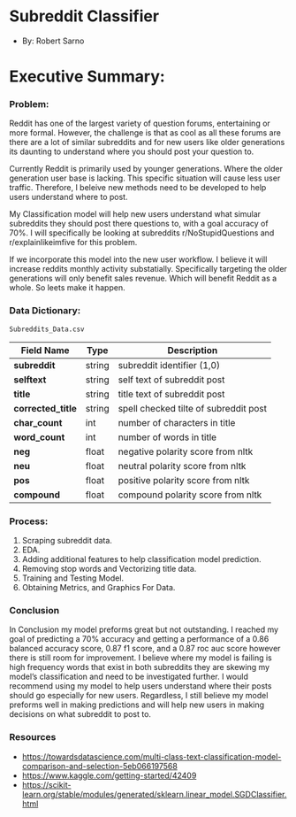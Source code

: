 # Subreddit Classifier

- By: Robert Sarno

# Executive Summary:

### Problem:

Reddit has one of the largest variety of question forums, entertaining or more formal. However, the challenge is that as cool as all these forums are there are a lot of similar subreddits and for new users like older generations its daunting to understand where you should post your question to.

Currently Reddit is primarily used by younger generations. Where the older generation user base is lacking. This specific situation will cause less user traffic. Therefore, I beleive new methods need to be developed to help users understand where to post.

My Classification model will help new users understand what simular subreddits they should post there questions to, with a goal accuracy of 70%. I will specifically be looking at subreddits r/NoStupidQuestions and r/explainlikeimfive for this problem.

If we incorporate this model into the new user workflow. I believe it will increase reddits monthly activity substatially. Specifically targeting the older generations will only benefit sales revenue. Which will benefit Reddit as a whole. So leets make it happen.

### Data Dictionary:

`Subreddits_Data.csv`

| Field Name          | Type   | Description                           |
| ------------------- | ------ | ------------------------------------- |
| **subreddit**       | string | subreddit identifier (1,0)            |
| **selftext**        | string | self text of subreddit post           |
| **title**           | string | title text of subreddit post          |
| **corrected_title** | string | spell checked tilte of subreddit post |
| **char_count**      | int    | number of characters in title         |
| **word_count**      | int    | number of words in title              |
| **neg**             | float  | negative polarity score from nltk     |
| **neu**             | float  | neutral polarity score from nltk      |
| **pos**             | float  | positive polarity score from nltk     |
| **compound**        | float  | compound polarity score from nltk     |

### Process:

1. Scraping subreddit data.
2. EDA.
3. Adding additional features to help classification model prediction.
4. Removing stop words and Vectorizing title data.
5. Training and Testing Model.
6. Obtaining Metrics, and Graphics For Data.

### Conclusion

In Conclusion my model preforms great but not outstanding. I reached my goal of predicting a 70% accuracy and getting a performance of a 0.86 balanced accuracy score, 0.87 f1 score, and a 0.87 roc auc score however there is still room for improvement. I believe where my model is failing is high frequency words that exist in both subreddits they are skewing my model’s classification and need to be investigated further. I would recommend using my model to help users understand where their posts should go especially for new users. Regardless, I still believe my model preforms well in making predictions and will help new users in making decisions on what subreddit to post to.

### Resources

- https://towardsdatascience.com/multi-class-text-classification-model-comparison-and-selection-5eb066197568
- https://www.kaggle.com/getting-started/42409
- https://scikit-learn.org/stable/modules/generated/sklearn.linear_model.SGDClassifier.html
